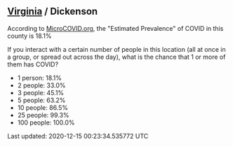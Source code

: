 
## [Virginia](/united-states/virginia) / Dickenson

According to [MicroCOVID.org](http://microcovid.org),
the "Estimated Prevalence" of COVID in this county is 18.1%

If you interact with a certain number of people in this location
(all at once in a group, or spread out across the day), what is the chance that
1 or more of them has COVID?

- 1 person: 18.1%
- 2 people: 33.0%
- 3 people: 45.1%
- 5 people: 63.2%
- 10 people: 86.5%
- 25 people: 99.3%
- 100 people: 100.0%

Last updated: 2020-12-15 00:23:34.535772 UTC
